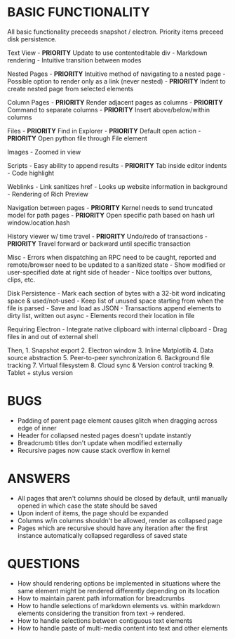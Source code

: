 # BASIC FUNCTIONALITY

All basic functionality preceeds snapshot / electron.
Priority items preceed disk persistence.

Text View
    - **PRIORITY** Update to use contenteditable div
    - Markdown rendering
    - Intuitive transition between modes

Nested Pages
    - **PRIORITY** Intuitive method of navigating to a nested page
    - Possible option to render only as a link (never nested)
    - **PRIORITY** Indent to create nested page from selected elements

Column Pages
    - **PRIORITY** Render adjacent pages as columns
    - **PRIORITY** Command to separate columns
    - **PRIORITY** Insert above/below/within columns

Files
    - **PRIORITY** Find in Explorer
    - **PRIORITY** Default open action
    - **PRIORITY** Open python file through File element

Images
    - Zoomed in view

Scripts
    - Easy ability to append results
    - **PRIORITY** Tab inside editor indents
    - Code highlight

Weblinks
    - Link sanitizes href
    - Looks up website information in background
    - Rendering of Rich Preview

Navigation between pages
    - **PRIORITY** Kernel needs to send truncated model for path pages
    - **PRIORITY** Open specific path based on hash url window.location.hash

History viewer w/ time travel
    - **PRIORITY** Undo/redo of transactions
    - **PRIORITY** Travel forward or backward until specific transaction

Misc
    - Errors when dispatching an RPC need to be caught, reported
        and remote/browser need to be updated to a sanitized state
    - Show modified or user-specified date at right side of header
    - Nice tooltips over buttons, clips, etc.

Disk Persistence
    - Mark each section of bytes with a 32-bit word indicating space & used/not-used
    - Keep list of unused space starting from when the file is parsed
    - Save and load as JSON
    - Transactions append elements to dirty list, written out async
    - Elements record their location in file

Requiring Electron
    - Integrate native clipboard with internal clipboard
    - Drag files in and out of external shell
    
Then,
    1. Snapshot export
    2. Electron window
    3. Inline Matplotlib
    4. Data source abstraction
    5. Peer-to-peer synchronization
    6. Background file tracking
    7. Virtual filesystem
    8. Cloud sync & Version control tracking
    9. Tablet + stylus version

# BUGS

- Padding of parent page element causes glitch when dragging across edge of inner
- Header for collapsed nested pages doesn't update instantly
- Breadcrumb titles don't update when modified externally
- Recursive pages now cause stack overflow in kernel

# ANSWERS

- All pages that aren't columns should be closed by default, until manually
    opened in which case the state should be saved
- Upon indent of items, the page should be expanded
- Columns w/in columns shouldn't be allowed, render as collapsed page
- Pages which are recursive should have any iteration after the first
    instance automatically collapsed regardless of saved state

# QUESTIONS

- How should rendering options be implemented in situations where the same
    element might be rendered differently depending on its location
- How to maintain parent path information for breadcrumbs
- How to handle selections of markdown elements vs. within markdown elements
    considering the transition from text -> rendered.
- How to handle selections between contiguous text elements
- How to handle paste of multi-media content into text and other elements
